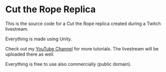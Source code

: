 # Cut the Rope Replica
This is the source code for a Cut the Rope replica created during a Twitch livestream.

Everything is made using Unity.

Check out my [YouTube Channel](http://youtube.com/brackeys) for more tutorials. The livestream will be uploaded there as well.

Everything is free to use also commercially (public domain).